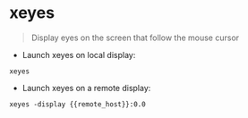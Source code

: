 # xeyes

> Display eyes on the screen that follow the mouse cursor

- Launch xeyes on local display:

`xeyes`

- Launch xeyes on a remote display:

`xeyes -display {{remote_host}}:0.0`
